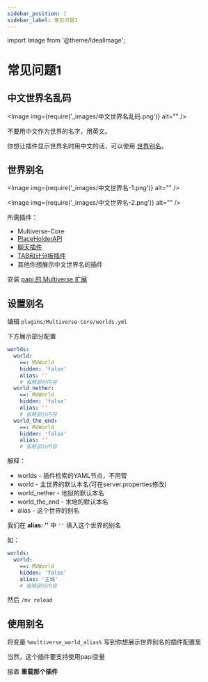 ```yaml
---
sidebar_position: 1
sidebar_label: 常见问题1
---
```


import Image from '@theme/IdealImage';

# 常见问题1

## 中文世界名乱码

<Image img={require('_images/中文世界名乱码.png')} alt="" />

不要用中文作为世界的名字，用英文。

你想让插件显示世界名时用中文的话，可以使用 [世界别名](#世界别名)。

## 世界别名

<Image img={require('_images/中文世界名-1.png')} alt="" />

<Image img={require('_images/中文世界名-2.png')} alt="" />

所需插件：

- Multiverse-Core
- [PlaceHolderAPI](../Front-Plugin/PlaceHolderAPI/PlaceHolderAPI.md)
- [聊天插件](../ManageTool/chat/chat.md)
- [TAB和计分板插件](../other/TAB&Scoreboard/Tab&Scoreboard.md)
- 其他你想展示中文世界名的插件

安装 [papi 的 Multiverse 扩展](../Front-Plugin/PlaceHolderAPI/CommonUsage.md#multiverse)

## 设置别名

编辑 `plugins/Multiverse-Core/worlds.yml`

下方展示部分配置

```yaml
worlds:
  world:
    ==: MVWorld
    hidden: 'false'
    alias: ''
    # 省略部分内容
  world_nether:
    ==: MVWorld
    hidden: 'false'
    alias: ''
    # 省略部分内容
  world_the_end:
    ==: MVWorld
    hidden: 'false'
    alias: ''
    # 省略部分内容
```

解释：

- worlds        - 插件检索的YAML节点，不用管
- world         - 主世界的默认本名(可在server.properties修改)
- world_nether  - 地狱的默认本名
- world_the_end - 末地的默认本名
- alias         - 这个世界的别名

我们在 **alias: ''** 中 `''` 填入这个世界的别名

如：

```yaml
worlds:
  world:
    ==: MVWorld
    hidden: 'false'
    alias: '主城'
    # 省略部分内容
```

然后 `/mv reload`

## 使用别名

将变量 `%multiverse_world_alias%` 写到你想展示世界别名的插件配置里

当然，这个插件要支持使用papi变量

接着 **重载那个插件**
